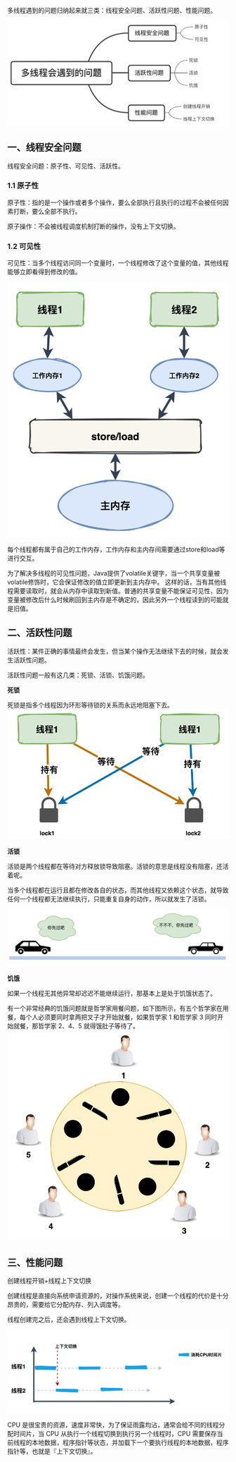 
多线程遇到的问题归纳起来就三类：线程安全问题、活跃性问题、性能问题。

![](pictures/843efd5c.png)

## 一、线程安全问题

线程安全问题：原子性、可见性、活跃性。

### 1.1 原子性

原子性：指的是一个操作或者多个操作，要么全部执行且执行的过程不会被任何因素打断，要么全部不执行。

原子操作：不会被线程调度机制打断的操作，没有上下文切换。


### 1.2 可见性

可见性：当多个线程访问同一个变量时，一个线程修改了这个变量的值，其他线程能够立即看得到修改的值。

![](pictures/1943b24f.png)

每个线程都有属于自己的工作内存，工作内存和主内存间需要通过store和load等进行交互。

为了解决多线程的可见性问题，Java提供了volatile关键字，当一个共享变量被volatile修饰时，它会保证修改的值立即更新到主内存中。
这样的话，当有其他线程需要读取时，就会从内存中读取到新值。普通的共享变量不能保证可见性，因为变量被修改后什么时候刷回到主内存是不确定的，因此另外一个线程读到的可能就是旧值。


## 二、活跃性问题

活跃性：某件正确的事情最终会发生，但当某个操作无法继续下去的时候，就会发生活跃性问题。

活跃性问题一般有这几类：死锁、活锁、饥饿问题。

**死锁**

死锁是指多个线程因为环形等待锁的关系而永远地阻塞下去。
![](pictures/96a0b2f1.png)

**活锁**

活锁是两个线程都在等待对方释放锁导致阻塞。活锁的意思是线程没有阻塞，还活着呢。

当多个线程都在运行且都在修改各自的状态，而其他线程又依赖这个状态，就导致任何一个线程都无法继续执行，只能重复自身的动作，所以就发生了活锁。

![](pictures/f47b2dfd.png)

**饥饿**

如果一个线程无其他异常却迟迟不能继续运行，那基本上是处于饥饿状态了。

有一个非常经典的饥饿问题就是哲学家用餐问题，如下图所示，有五个哲学家在用餐，每个人必须要同时拿两把叉子才开始就餐，如果哲学家 1 和哲学家 3 同时开始就餐，那哲学家 2、4、5 就得饿肚子等待了。
![](pictures/946af5d4.png)

## 三、性能问题

创建线程开销+线程上下文切换

创建线程是直接向系统申请资源的，对操作系统来说，创建一个线程的代价是十分昂贵的，需要给它分配内存、列入调度等。

线程创建完之后，还会遇到线程上下文切换。

![](pictures/3508cc63.png)

CPU 是很宝贵的资源，速度非常快，为了保证雨露均沾，通常会给不同的线程分配时间片，当 CPU 从执行一个线程切换到执行另一个线程时，CPU 需要保存当前线程的本地数据，程序指针等状态，并加载下一个要执行线程的本地数据，程序指针等，也就是『上下文切换』。